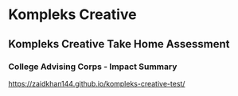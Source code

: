 # Kompleks Creative

## Kompleks Creative Take Home Assessment

### College Advising Corps - Impact Summary

https://zaidkhan144.github.io/kompleks-creative-test/
